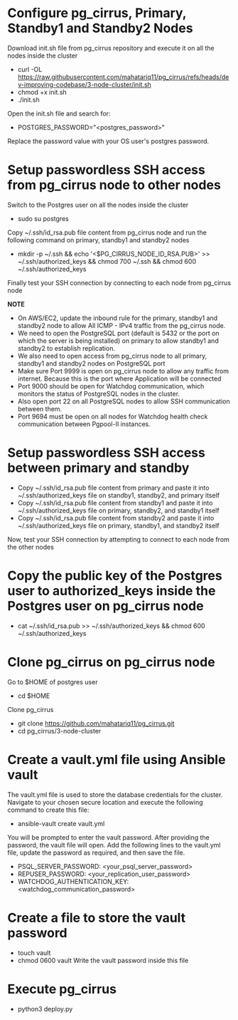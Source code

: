# Configure pg_cirrus, Primary, Standby1 and Standby2 Nodes
Download init.sh file from pg_cirrus repository and execute it on all the nodes inside the cluster
- curl -OL https://raw.githubusercontent.com/mahatariq11/pg_cirrus/refs/heads/dev-improving-codebase/3-node-cluster/init.sh
- chmod +x init.sh
- ./init.sh

Open the init.sh file and search for:
- POSTGRES_PASSWORD="<postgres_password>"

 Replace the password value with your OS user's postgres password.

# Setup passwordless SSH access from pg_cirrus node to other nodes 

Switch to the Postgres user on all the nodes inside the cluster
- sudo su postgres

Copy ~/.ssh/id_rsa.pub file content from pg_cirrus node and run the following command on primary, standby1 and standby2 nodes
- mkdir -p ~/.ssh && echo '<$PG_CIRRUS_NODE_ID_RSA.PUB>' >> ~/.ssh/authorized_keys && chmod 700 ~/.ssh && chmod 600 ~/.ssh/authorized_keys

Finally test your SSH connection by connecting to each node from pg_cirrus node

**NOTE**
- On AWS/EC2, update the inbound rule for the primary, standby1 and standby2 node to allow All ICMP - IPv4 traffic from the pg_cirrus node.
- We need to open the PostgreSQL port (default is 5432 or the port on which the server is being installed) on primary to allow standby1 and standby2 to establish replication.
- We also need to open access from pg_cirrus node to all primary, standby1 and standby2 nodes on PostgreSQL port
- Make sure Port 9999 is open on pg_cirrus node to allow any traffic from internet. Because this is the port where Application will be connected
- Port 9000 should be open for Watchdog communication, which monitors the status of PostgreSQL nodes in the cluster.
- Also open port 22 on all PostgreSQL nodes to allow SSH communication between them.
- Port 9694 must be open on all nodes for Watchdog health check communication between Pgpool-II instances.

# Setup passwordless SSH access between primary and standby

- Copy ~/.ssh/id_rsa.pub file content from primary and paste it into ~/.ssh/authorized_keys file on standby1, standby2, and primary itself
- Copy ~/.ssh/id_rsa.pub file content from standby1 and paste it into ~/.ssh/authorized_keys file on primary, standby2, and standby1 itself
- Copy ~/.ssh/id_rsa.pub file content from standby2 and paste it into ~/.ssh/authorized_keys file on primary, standby1, and standby2 itself

Now, test your SSH connection by attempting to connect to each node from the other nodes
# Copy the public key of the Postgres user to authorized_keys inside the Postgres user on pg_cirrus node

- cat ~/.ssh/id_rsa.pub >> ~/.ssh/authorized_keys && chmod 600 ~/.ssh/authorized_keys

# Clone pg_cirrus on pg_cirrus node

Go to $HOME of postgres user
- cd $HOME

Clone pg_cirrus
- git clone https://github.com/mahatariq11/pg_cirrus.git
- cd pg_cirrus/3-node-cluster


# Create a vault.yml file using Ansible vault
The vault.yml file is used to store the database credentials for the cluster.
Navigate to your chosen secure location and execute the following command to create this file:
- ansible-vault create vault.yml

You will be prompted to enter the vault password.
After providing the password, the vault file will open.
Add the following lines to the vault.yml file, update the password as required, and then save the file.

- PSQL_SERVER_PASSWORD: <your_psql_server_password>
- REPUSER_PASSWORD: <your_replication_user_password>
- WATCHDOG_AUTHENTICATION_KEY: <watchdog_communication_password>

# Create a file to store the vault password

- touch vault
- chmod 0600 vault
Write the vault password inside this file


# Execute pg_cirrus

- python3 deploy.py
